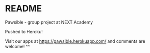# README

Pawsible - group project at NEXT Academy

Pushed to Heroku!

Visit our apps at https://pawsible.herokuapp.com/ and comments are welcome! ^^
